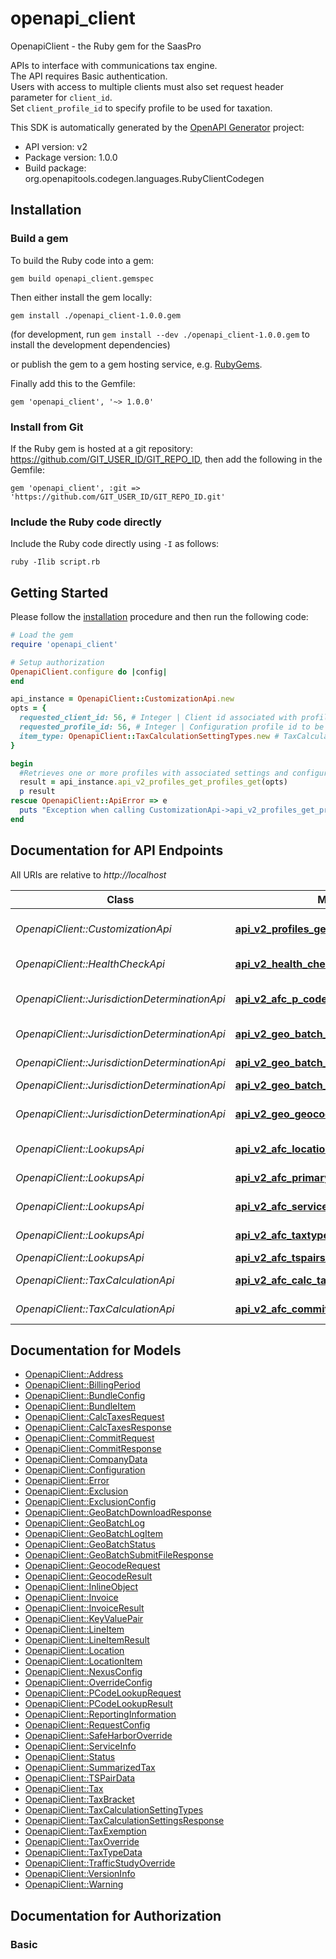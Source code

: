 # openapi_client

OpenapiClient - the Ruby gem for the SaasPro

APIs to interface with communications tax engine.<br />The API requires Basic authentication.<br />Users with access to multiple clients must also set request header parameter for <code>client_id</code>.<br />Set <code>client_profile_id</code> to specify profile to be used for taxation.

This SDK is automatically generated by the [OpenAPI Generator](https://openapi-generator.tech) project:

- API version: v2
- Package version: 1.0.0
- Build package: org.openapitools.codegen.languages.RubyClientCodegen

## Installation

### Build a gem

To build the Ruby code into a gem:

```shell
gem build openapi_client.gemspec
```

Then either install the gem locally:

```shell
gem install ./openapi_client-1.0.0.gem
```

(for development, run `gem install --dev ./openapi_client-1.0.0.gem` to install the development dependencies)

or publish the gem to a gem hosting service, e.g. [RubyGems](https://rubygems.org/).

Finally add this to the Gemfile:

    gem 'openapi_client', '~> 1.0.0'

### Install from Git

If the Ruby gem is hosted at a git repository: https://github.com/GIT_USER_ID/GIT_REPO_ID, then add the following in the Gemfile:

    gem 'openapi_client', :git => 'https://github.com/GIT_USER_ID/GIT_REPO_ID.git'

### Include the Ruby code directly

Include the Ruby code directly using `-I` as follows:

```shell
ruby -Ilib script.rb
```

## Getting Started

Please follow the [installation](#installation) procedure and then run the following code:

```ruby
# Load the gem
require 'openapi_client'

# Setup authorization
OpenapiClient.configure do |config|
end

api_instance = OpenapiClient::CustomizationApi.new
opts = {
  requested_client_id: 56, # Integer | Client id associated with profile(s) to be fetched  Null value will use client id submitting the request or default client id as applicable.
  requested_profile_id: 56, # Integer | Configuration profile id to be fetched  Use 0 to indicate all profiles  Null value will use profile id from request or 0 if not set.
  item_type: OpenapiClient::TaxCalculationSettingTypes.new # TaxCalculationSettingTypes | Item Type  Examples:    Configuration, Bundle, Exclusion, Override, All
}

begin
  #Retrieves one or more profiles with associated settings and configurable items
  result = api_instance.api_v2_profiles_get_profiles_get(opts)
  p result
rescue OpenapiClient::ApiError => e
  puts "Exception when calling CustomizationApi->api_v2_profiles_get_profiles_get: #{e}"
end

```

## Documentation for API Endpoints

All URIs are relative to *http://localhost*

Class | Method | HTTP request | Description
------------ | ------------- | ------------- | -------------
*OpenapiClient::CustomizationApi* | [**api_v2_profiles_get_profiles_get**](docs/CustomizationApi.md#api_v2_profiles_get_profiles_get) | **GET** /api/v2/profiles/GetProfiles | Retrieves one or more profiles with associated settings and configurable items
*OpenapiClient::HealthCheckApi* | [**api_v2_health_check_get**](docs/HealthCheckApi.md#api_v2_health_check_get) | **GET** /api/v2/HealthCheck | Health check that confirms the service is operational and ready to use
*OpenapiClient::JurisdictionDeterminationApi* | [**api_v2_afc_p_code_post**](docs/JurisdictionDeterminationApi.md#api_v2_afc_p_code_post) | **POST** /api/v2/afc/PCode | Get PCode(s) associated with a location - Ctry/State/County/City/Zip/NpaNxx/Fips.
*OpenapiClient::JurisdictionDeterminationApi* | [**api_v2_geo_batch_log_process_id_get**](docs/JurisdictionDeterminationApi.md#api_v2_geo_batch_log_process_id_get) | **GET** /api/v2/geo/batch/log/{processId} | Retrieves log on Geo Batch file
*OpenapiClient::JurisdictionDeterminationApi* | [**api_v2_geo_batch_status_process_id_get**](docs/JurisdictionDeterminationApi.md#api_v2_geo_batch_status_process_id_get) | **GET** /api/v2/geo/batch/status/{processId} | Retrieves information on Geo Batch file status
*OpenapiClient::JurisdictionDeterminationApi* | [**api_v2_geo_batch_upload_post**](docs/JurisdictionDeterminationApi.md#api_v2_geo_batch_upload_post) | **POST** /api/v2/geo/batch/Upload | Uploads file to Geo Batch.
*OpenapiClient::JurisdictionDeterminationApi* | [**api_v2_geo_geocode_post**](docs/JurisdictionDeterminationApi.md#api_v2_geo_geocode_post) | **POST** /api/v2/geo/Geocode | Geocodes one or multiple street addresses and/or lat/long coordinate pairs.
*OpenapiClient::LookupsApi* | [**api_v2_afc_location_pcode_get**](docs/LookupsApi.md#api_v2_afc_location_pcode_get) | **GET** /api/v2/afc/location/{pcode} | Get location data associated with a PCode
*OpenapiClient::LookupsApi* | [**api_v2_afc_primary_p_code_get**](docs/LookupsApi.md#api_v2_afc_primary_p_code_get) | **GET** /api/v2/afc/primary/{pCode} | Get primary location data associated with a PCode
*OpenapiClient::LookupsApi* | [**api_v2_afc_serviceinfo_get**](docs/LookupsApi.md#api_v2_afc_serviceinfo_get) | **GET** /api/v2/afc/serviceinfo | Retrieves server time, service build version and engine version
*OpenapiClient::LookupsApi* | [**api_v2_afc_taxtype_tax_type_get**](docs/LookupsApi.md#api_v2_afc_taxtype_tax_type_get) | **GET** /api/v2/afc/taxtype/{taxType} | Get the tax information (description and category) for a tax type ID
*OpenapiClient::LookupsApi* | [**api_v2_afc_tspairs_get**](docs/LookupsApi.md#api_v2_afc_tspairs_get) | **GET** /api/v2/afc/tspairs | Get transaction/service pair information
*OpenapiClient::TaxCalculationApi* | [**api_v2_afc_calc_taxes_post**](docs/TaxCalculationApi.md#api_v2_afc_calc_taxes_post) | **POST** /api/v2/afc/CalcTaxes | Performs tax calculations on all invoices and line items within the request body.
*OpenapiClient::TaxCalculationApi* | [**api_v2_afc_commit_post**](docs/TaxCalculationApi.md#api_v2_afc_commit_post) | **POST** /api/v2/afc/Commit | Commits or un-commits a document code.


## Documentation for Models

 - [OpenapiClient::Address](docs/Address.md)
 - [OpenapiClient::BillingPeriod](docs/BillingPeriod.md)
 - [OpenapiClient::BundleConfig](docs/BundleConfig.md)
 - [OpenapiClient::BundleItem](docs/BundleItem.md)
 - [OpenapiClient::CalcTaxesRequest](docs/CalcTaxesRequest.md)
 - [OpenapiClient::CalcTaxesResponse](docs/CalcTaxesResponse.md)
 - [OpenapiClient::CommitRequest](docs/CommitRequest.md)
 - [OpenapiClient::CommitResponse](docs/CommitResponse.md)
 - [OpenapiClient::CompanyData](docs/CompanyData.md)
 - [OpenapiClient::Configuration](docs/Configuration.md)
 - [OpenapiClient::Error](docs/Error.md)
 - [OpenapiClient::Exclusion](docs/Exclusion.md)
 - [OpenapiClient::ExclusionConfig](docs/ExclusionConfig.md)
 - [OpenapiClient::GeoBatchDownloadResponse](docs/GeoBatchDownloadResponse.md)
 - [OpenapiClient::GeoBatchLog](docs/GeoBatchLog.md)
 - [OpenapiClient::GeoBatchLogItem](docs/GeoBatchLogItem.md)
 - [OpenapiClient::GeoBatchStatus](docs/GeoBatchStatus.md)
 - [OpenapiClient::GeoBatchSubmitFileResponse](docs/GeoBatchSubmitFileResponse.md)
 - [OpenapiClient::GeocodeRequest](docs/GeocodeRequest.md)
 - [OpenapiClient::GeocodeResult](docs/GeocodeResult.md)
 - [OpenapiClient::InlineObject](docs/InlineObject.md)
 - [OpenapiClient::Invoice](docs/Invoice.md)
 - [OpenapiClient::InvoiceResult](docs/InvoiceResult.md)
 - [OpenapiClient::KeyValuePair](docs/KeyValuePair.md)
 - [OpenapiClient::LineItem](docs/LineItem.md)
 - [OpenapiClient::LineItemResult](docs/LineItemResult.md)
 - [OpenapiClient::Location](docs/Location.md)
 - [OpenapiClient::LocationItem](docs/LocationItem.md)
 - [OpenapiClient::NexusConfig](docs/NexusConfig.md)
 - [OpenapiClient::OverrideConfig](docs/OverrideConfig.md)
 - [OpenapiClient::PCodeLookupRequest](docs/PCodeLookupRequest.md)
 - [OpenapiClient::PCodeLookupResult](docs/PCodeLookupResult.md)
 - [OpenapiClient::ReportingInformation](docs/ReportingInformation.md)
 - [OpenapiClient::RequestConfig](docs/RequestConfig.md)
 - [OpenapiClient::SafeHarborOverride](docs/SafeHarborOverride.md)
 - [OpenapiClient::ServiceInfo](docs/ServiceInfo.md)
 - [OpenapiClient::Status](docs/Status.md)
 - [OpenapiClient::SummarizedTax](docs/SummarizedTax.md)
 - [OpenapiClient::TSPairData](docs/TSPairData.md)
 - [OpenapiClient::Tax](docs/Tax.md)
 - [OpenapiClient::TaxBracket](docs/TaxBracket.md)
 - [OpenapiClient::TaxCalculationSettingTypes](docs/TaxCalculationSettingTypes.md)
 - [OpenapiClient::TaxCalculationSettingsResponse](docs/TaxCalculationSettingsResponse.md)
 - [OpenapiClient::TaxExemption](docs/TaxExemption.md)
 - [OpenapiClient::TaxOverride](docs/TaxOverride.md)
 - [OpenapiClient::TaxTypeData](docs/TaxTypeData.md)
 - [OpenapiClient::TrafficStudyOverride](docs/TrafficStudyOverride.md)
 - [OpenapiClient::VersionInfo](docs/VersionInfo.md)
 - [OpenapiClient::Warning](docs/Warning.md)


## Documentation for Authorization


### Basic


